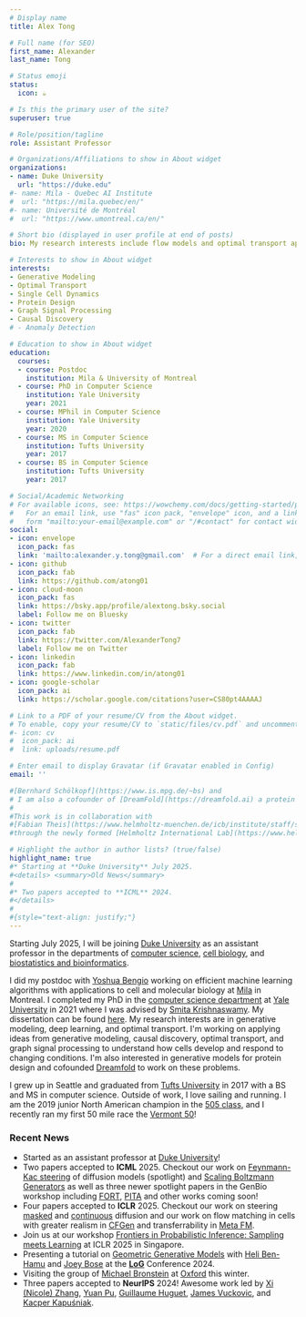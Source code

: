 ```yaml
---
# Display name
title: Alex Tong

# Full name (for SEO)
first_name: Alexander
last_name: Tong

# Status emoji
status:
  icon: ☕️

# Is this the primary user of the site?
superuser: true

# Role/position/tagline
role: Assistant Professor

# Organizations/Affiliations to show in About widget
organizations:
- name: Duke University
  url: "https://duke.edu"
#- name: Mila - Quebec AI Institute
#  url: "https://mila.quebec/en/"
#- name: Université de Montréal
#  url: "https://www.umontreal.ca/en/"

# Short bio (displayed in user profile at end of posts)
bio: My research interests include flow models and optimal transport applied to cells and proteins.

# Interests to show in About widget
interests:
- Generative Modeling
- Optimal Transport
- Single Cell Dynamics
- Protein Design
- Graph Signal Processing
- Causal Discovery
# - Anomaly Detection

# Education to show in About widget
education:
  courses:
  - course: Postdoc
    institution: Mila & University of Montreal
  - course: PhD in Computer Science
    institution: Yale University
    year: 2021
  - course: MPhil in Computer Science
    institution: Yale University
    year: 2020
  - course: MS in Computer Science
    institution: Tufts University
    year: 2017
  - course: BS in Computer Science
    institution: Tufts University
    year: 2017

# Social/Academic Networking
# For available icons, see: https://wowchemy.com/docs/getting-started/page-builder/#icons
#   For an email link, use "fas" icon pack, "envelope" icon, and a link in the
#   form "mailto:your-email@example.com" or "/#contact" for contact widget.
social:
- icon: envelope
  icon_pack: fas
  link: 'mailto:alexander.y.tong@gmail.com'  # For a direct email link, use "mailto:test@example.org".
- icon: github
  icon_pack: fab
  link: https://github.com/atong01
- icon: cloud-moon
  icon_pack: fas
  link: https://bsky.app/profile/alextong.bsky.social
  label: Follow me on Bluesky
- icon: twitter
  icon_pack: fab
  link: https://twitter.com/AlexanderTong7
  label: Follow me on Twitter
- icon: linkedin
  icon_pack: fab
  link: https://www.linkedin.com/in/atong01
- icon: google-scholar
  icon_pack: ai
  link: https://scholar.google.com/citations?user=CS80pt4AAAAJ

# Link to a PDF of your resume/CV from the About widget.
# To enable, copy your resume/CV to `static/files/cv.pdf` and uncomment the lines below.
#- icon: cv
#  icon_pack: ai
#  link: uploads/resume.pdf

# Enter email to display Gravatar (if Gravatar enabled in Config)
email: ''

#[Bernhard Schölkopf](https://www.is.mpg.de/~bs) and 
# I am also a cofounder of [DreamFold](https://dreamfold.ai) a protein design startup.
#
#This work is in collaboration with 
#[Fabian Theis](https://www.helmholtz-muenchen.de/icb/institute/staff/staff/ma/2494/index.html)
#through the newly formed [Helmholtz International Lab](https://www.helmholtz.ai/themenmenue/our-research/helmholtz-international-labs/index.html), a German-Canadian collaboration.

# Highlight the author in author lists? (true/false)
highlight_name: true
#* Starting at **Duke University** July 2025.
#<details> <summary>Old News</summary>
#
#* Two papers accepted to **ICML** 2024. 
#</details>
#
#{style="text-align: justify;"}
---
```


Starting July 2025, I will be joining [Duke University](https://duke.edu) as an
assistant professor in the departments of [computer
science](https://cs.duke.edu), [cell biology](https://cellbio.duke.edu), and
[biostatistics and bioinformatics](https://biostat.duke.edu). 

I did my postdoc with [Yoshua Bengio](https://https://yoshuabengio.org) working
on efficient machine learning algorithms with applications to cell and
molecular biology at [Mila](https://mila.quebec/en/) in Montreal. I completed
my PhD in the [computer science department](https://cpsc.yale.edu) at [Yale
University](https://www.yale.edu) in 2021 where I was advised by [Smita
Krishnaswamy](https://www.krishnaswamylab.org). My dissertation can be found
[here](uploads/Alexander_Tong_Thesis.pdf).  My research interests are in
generative modeling, deep learning, and optimal transport.  I'm working on
applying ideas from generative modeling, causal discovery, optimal transport,
and graph signal processing to understand how cells develop and respond to
changing conditions.  I'm also interested in generative models for protein
design and cofounded [Dreamfold](https://www.dreamfold.ai/) to work on these
problems.

I grew up in Seattle and graduated from [Tufts
University](https://www.tufts.edu) in 2017 with a BS and MS in computer
science. Outside of work, I love sailing and running. I am the 2019 junior
North American champion in the [505 class](https://www.int505.org), and I
recently ran my first 50 mile race the [Vermont 50](https://vermont50.com)!

### Recent News
* Started as an assistant professor at [Duke University](https://duke.edu)!
* Two papers accepted to **ICML** 2025. Checkout our work on [Feynmann-Kac steering](https://arxiv.org/abs/2503.02819) of diffusion models (spotlight) and [Scaling Boltzmann Generators](https://arxiv.org/abs/2502.18462) as well as three newer spotlight papers in the GenBio workshop including [FORT](https://arxiv.org/abs/2506.01158), [PITA](https://arxiv.org/abs/2506.16471) and other works coming soon!
* Four papers accepted to **ICLR** 2025. Checkout our work on steering [masked](https://arxiv.org/abs/2410.08134) and [continuous](https://arxiv.org/abs/2412.17762) diffusion and our work on flow matching in cells with greater realism in [CFGen](https://arxiv.org/abs/2407.11734) and transferrability in [Meta FM](https://arxiv.org/abs/2408.14608).
* Join us at our workshop [Frontiers in Probabilistic Inference: Sampling meets Learning](https://sites.google.com/view/fpiworkshop/about) at ICLR 2025 in Singapore.
* Presenting a tutorial on [Geometric Generative Models](https://sites.google.com/view/ggm-log-tutorial/home) with [Heli Ben-Hamu](https://helibenhamu.github.io/) and [Joey Bose](https://joeybose.github.io/) at the [**LoG**](https://logconference.org/) Conference 2024.
* Visiting the group of [Michael Bronstein](https://www.cs.ox.ac.uk/people/michael.bronstein/) at [Oxford](https://www.ox.ac.uk) this winter.
* Three papers accepted to **NeurIPS** 2024! Awesome work led by [Xi (Nicole) Zhang](https://mila.quebec/en/directory/nicole-zhang), [Yuan Pu](https://yuan-pu.github.io), [Guillaume Huguet](https://mila.quebec/en/directory/guillaume-huguet), [James Vuckovic](http://www.jamesvuckovic.com/), and [Kacper Kapuśniak](https://scholar.google.com/citations?user=FO80TZ8AAAAJ&hl=en).
